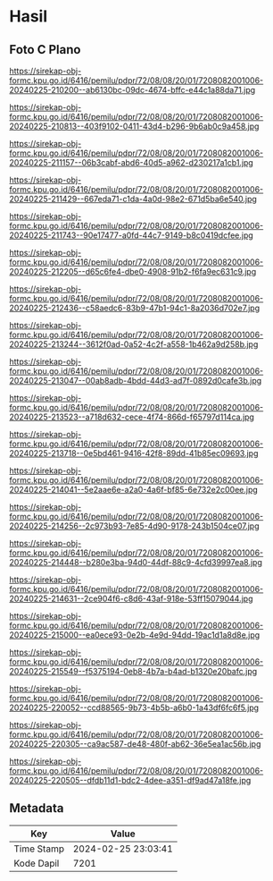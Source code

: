 # Hasil

## Foto C Plano

https://sirekap-obj-formc.kpu.go.id/6416/pemilu/pdpr/72/08/08/20/01/7208082001006-20240225-210200--ab6130bc-09dc-4674-bffc-e44c1a88da71.jpg

https://sirekap-obj-formc.kpu.go.id/6416/pemilu/pdpr/72/08/08/20/01/7208082001006-20240225-210813--403f9102-0411-43d4-b296-9b6ab0c9a458.jpg

https://sirekap-obj-formc.kpu.go.id/6416/pemilu/pdpr/72/08/08/20/01/7208082001006-20240225-211157--06b3cabf-abd6-40d5-a962-d230217a1cb1.jpg

https://sirekap-obj-formc.kpu.go.id/6416/pemilu/pdpr/72/08/08/20/01/7208082001006-20240225-211429--667eda71-c1da-4a0d-98e2-671d5ba6e540.jpg

https://sirekap-obj-formc.kpu.go.id/6416/pemilu/pdpr/72/08/08/20/01/7208082001006-20240225-211743--90e17477-a0fd-44c7-9149-b8c0419dcfee.jpg

https://sirekap-obj-formc.kpu.go.id/6416/pemilu/pdpr/72/08/08/20/01/7208082001006-20240225-212205--d65c6fe4-dbe0-4908-91b2-f6fa9ec631c9.jpg

https://sirekap-obj-formc.kpu.go.id/6416/pemilu/pdpr/72/08/08/20/01/7208082001006-20240225-212436--c58aedc6-83b9-47b1-94c1-8a2036d702e7.jpg

https://sirekap-obj-formc.kpu.go.id/6416/pemilu/pdpr/72/08/08/20/01/7208082001006-20240225-213244--3612f0ad-0a52-4c2f-a558-1b462a9d258b.jpg

https://sirekap-obj-formc.kpu.go.id/6416/pemilu/pdpr/72/08/08/20/01/7208082001006-20240225-213047--00ab8adb-4bdd-44d3-ad7f-0892d0cafe3b.jpg

https://sirekap-obj-formc.kpu.go.id/6416/pemilu/pdpr/72/08/08/20/01/7208082001006-20240225-213523--a718d632-cece-4f74-866d-f65797d114ca.jpg

https://sirekap-obj-formc.kpu.go.id/6416/pemilu/pdpr/72/08/08/20/01/7208082001006-20240225-213718--0e5bd461-9416-42f8-89dd-41b85ec09693.jpg

https://sirekap-obj-formc.kpu.go.id/6416/pemilu/pdpr/72/08/08/20/01/7208082001006-20240225-214041--5e2aae6e-a2a0-4a6f-bf85-6e732e2c00ee.jpg

https://sirekap-obj-formc.kpu.go.id/6416/pemilu/pdpr/72/08/08/20/01/7208082001006-20240225-214256--2c973b93-7e85-4d90-9178-243b1504ce07.jpg

https://sirekap-obj-formc.kpu.go.id/6416/pemilu/pdpr/72/08/08/20/01/7208082001006-20240225-214448--b280e3ba-94d0-44df-88c9-4cfd39997ea8.jpg

https://sirekap-obj-formc.kpu.go.id/6416/pemilu/pdpr/72/08/08/20/01/7208082001006-20240225-214631--2ce904f6-c8d6-43af-918e-53ff15079044.jpg

https://sirekap-obj-formc.kpu.go.id/6416/pemilu/pdpr/72/08/08/20/01/7208082001006-20240225-215000--ea0ece93-0e2b-4e9d-94dd-19ac1d1a8d8e.jpg

https://sirekap-obj-formc.kpu.go.id/6416/pemilu/pdpr/72/08/08/20/01/7208082001006-20240225-215549--f5375194-0eb8-4b7a-b4ad-b1320e20bafc.jpg

https://sirekap-obj-formc.kpu.go.id/6416/pemilu/pdpr/72/08/08/20/01/7208082001006-20240225-220052--ccd88565-9b73-4b5b-a6b0-1a43df6fc6f5.jpg

https://sirekap-obj-formc.kpu.go.id/6416/pemilu/pdpr/72/08/08/20/01/7208082001006-20240225-220305--ca9ac587-de48-480f-ab62-36e5ea1ac56b.jpg

https://sirekap-obj-formc.kpu.go.id/6416/pemilu/pdpr/72/08/08/20/01/7208082001006-20240225-220505--dfdb11d1-bdc2-4dee-a351-df9ad47a18fe.jpg


## Metadata

| Key        | Value               |
| ---------- | ------------------- |
| Time Stamp | 2024-02-25 23:03:41 |
| Kode Dapil | 7201                |




